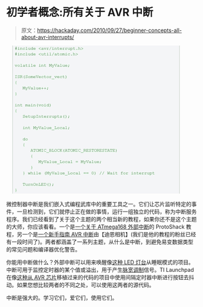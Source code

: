 # 初学者概念:所有关于 AVR 中断

> 原文：<https://hackaday.com/2010/09/27/beginner-concepts-all-about-avr-interrupts/>

![](img/24ab084e7c538888265f57019461dc74.png "avr-interrupts")

微控制器中断是我们嵌入式编程武库中的重要工具之一。它们让芯片监听特定的事件，一旦检测到，它们就停止正在做的事情，运行一组独立的代码，称为中断服务程序。我们已经看到了关于这个主题的两个相当新的教程，如果你还不是这个主题的大师，你应该看看。一个是[一个关于 ATmega168 外部中断](http://www.protostack.com/blog/2010/09/external-interrupts-on-an-atmega168/)的 ProtoShack 教程，另一个是[一个新手指南 AVR 中断](http://www.avrfreaks.net/index.php?name=PNphpBB2&file=viewtopic&t=89843)由【迪恩相机】(我们是他的教程的粉丝已经有一段时间了)。两者都涵盖了一系列主题，从什么是中断，到避免易变数据类型的常见问题和编译器优化警告。

你能用中断做什么？外部中断可以用来唤醒像[这种 LED 灯台](http://hackaday.com/2008/11/13/improved-led-menorah/)从睡眠模式的项目。中断可用于监控定时器的某个值或溢出，用于产生[脉宽调制](http://hackaday.com/2010/09/21/discussing-pulse-width-modulation/)信号。TI Launchpad 在像[这种从 AVR 芯片](http://hackaday.com/2010/08/13/porting-code-to-msp430/)移植过来的代码的项目中使用间隔定时器中断进行按钮去抖动。如果您想比较两者的不同之处，可以使用这两者的源代码。

中断是强大的。学习它们，爱它们，使用它们。